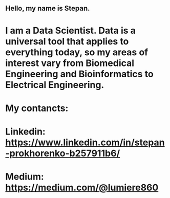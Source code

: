 ## Hello, my name is Stepan. 
# I am a Data Scientist. Data is a universal tool that applies to everything today, so my areas of interest vary from Biomedical Engineering and Bioinformatics to Electrical Engineering. 

# My contancts:
# Linkedin:  https://www.linkedin.com/in/stepan-prokhorenko-b257911b6/
# Medium: https://medium.com/@lumiere860
